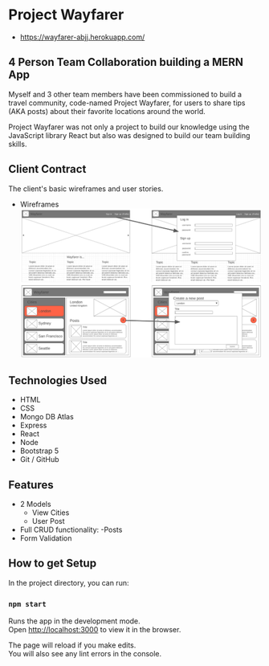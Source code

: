 # Project Wayfarer
- https://wayfarer-abjj.herokuapp.com/

## 4 Person Team Collaboration building a MERN App 

Myself and 3 other team members have been commissioned to build a travel community, code-named Project Wayfarer, for users to share tips (AKA posts) about their favorite locations around the world.

Project Wayfarer was not only a project to build our knowledge using the JavaScript library React but also was designed to build our team building skills. 

## Client Contract

The client's basic wireframes and user stories.

- Wireframes
![wireframe](./assets/wireframes.png)


## Technologies Used
- HTML
- CSS
- Mongo DB Atlas
- Express
- React
- Node
- Bootstrap 5
- Git / GitHub

## Features
- 2 Models
    - View Cities
    - User Post
- Full CRUD functionality:
    -Posts
- Form Validation

## How to get Setup

In the project directory, you can run:

### `npm start`

Runs the app in the development mode.\
Open [http://localhost:3000](http://localhost:3000) to view it in the browser.

The page will reload if you make edits.\
You will also see any lint errors in the console.